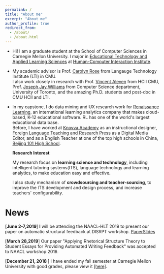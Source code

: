 ```yaml
---
permalink: /
title: "About me"
excerpt: "About me"
author_profile: true
redirect_from: 
  - /about/
  - /about.html
---
```


* Hi! I am a graduate student at the School of Computer Sciences in Carnegie Mellon University. I major in [Educational Technology and Applied Learning Sciences](https://metals.hcii.cmu.edu) at [Human-Computer Interaction Institute](https://hcii.cmu.edu).
* My academic advisor is  Prof. [Carolyn Rose](http://www.cs.cmu.edu/~cprose/) from Langauge Technology Institute (LTI)  in CMU.  
I also work closely in research with Prof. [Vincent Aleven](https://hcii.cmu.edu/people/vincent-aleven) from HCII CMU, Prof. [Joseph Jay Williams](http://www.josephjaywilliams.com) from Computer Science department, University of Toronto, and the amazing Ph.D. students and post-doc in CMU HCII and LTI.

* In my capstone, I do data mining and UX research work for [Renaissance Learning](https://www.renaissance.com), an international learning analytics company that makes cloud-based, K-12 educational software. RL has one of the world's largest educational data base.  
  Before, I have worked at [Knovva Academy](https://www.knovva.com) as an instructional designer, [Foreign Language Teaching and Research Press](http://en.fltrp.com) as a Digital Media Editor, and as a English Teacher at one of the top high schools in China, [Beijing 101 High School](https://en.wikipedia.org/wiki/Beijing_101_Middle_School).

  **Research Interest**

   My research focus on **learning science and technology**, including intelligent tutoring systems(ITS), language technology and learning analytics, to make education easy and effective.  
    
   I also study mechanism of **crowdsourcing and teacher-sourcing**, to improve the ITS development and design process, and increase teachers' configurability.

News
===

[<b>June 2-7,2019</b>] I will be attending the NAACL-HLT 2019 to present our paper on automatic structural feedback at DISRPT workshop. [Paper](https://www.aclweb.org/anthology/W19-2720)[Slides](http://kexin-yang.github.io/files/Slides-NAACL.pdf)

[<b>March 28,2019</b>] Our paper "Applying Rhetorical Structure Theory to Student Essays for Providing Automated Writing Feedback" was accepted to NAACL workshop 2019.

[<b>December 21, 2018 </b>] I have ended my fall semester at Carnegie Mellon University with good grades, please view it [[here]](http://kexin-yang.github.io/files/CMU_transcript.pdf).

